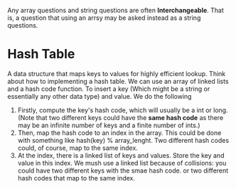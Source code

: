 Any array questions and string questions are often **Interchangeable**. That is, a question that using an arrsy may be asked instead as a string questions.

# Hash Table

A data structure that maps keys to values for highly efficient lookup. Think about how to implementing a hash table. We can use an array of linked lists and a hash code function. To insert a key (Which might be a string or essentially any other data type) and value. We do the following

1. Firstly, compute the key's hash code, which will usually be a int or long. (Note that two different keys could have the **same hash code** as there may be an infinite number of keys and a finite number of ints.)
2. Then, map the hash code to an index in the array. This could be done with something like hash(key) % array_lenght. Two different hash codes could, of course, map to the same index.
3. At the index, there is a linked list of keys and values. Store the key and value in this index. We mush use a linked list because of collisions: you could have two different keys with the smae hash code. or two different hash codes that map to the same index.

